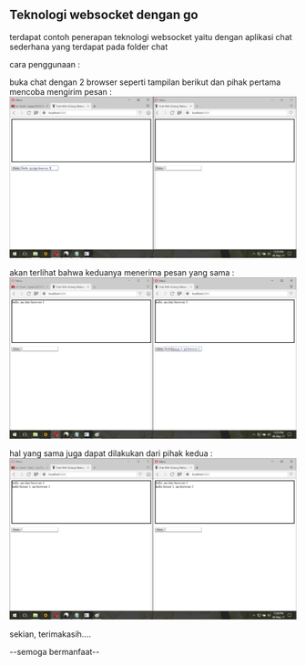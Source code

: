 ## Teknologi websocket dengan go

terdapat contoh penerapan teknologi websocket yaitu dengan aplikasi chat sederhana yang terdapat pada folder chat

cara penggunaan : 


buka chat dengan 2 browser  seperti tampilan berikut dan pihak pertama mencoba mengirim pesan :
![GitHub Logo](/image/1.jpg)




akan terlihat bahwa keduanya menerima pesan yang sama :
![GitHub Logo](/image/2.jpg)



hal yang sama juga dapat dilakukan dari pihak kedua :
![GitHub Logo](/image/3.jpg) 



sekian, terimakasih....


--semoga bermanfaat--
